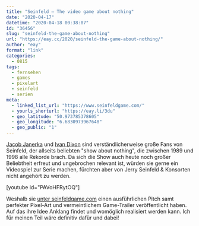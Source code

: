 ```yaml
---
title: "Seinfeld – The video game about nothing"
date: "2020-04-17"
datetime: "2020-04-18 00:38:07"
id: "36456"
slug: "seinfeld-the-game-about-nothing"
url: "https://eay.cc/2020/seinfeld-the-game-about-nothing/"
author: "eay"
format: "link"
categories:
  - 0815
tags:
  - fernsehen
  - games
  - pixelart
  - seinfeld
  - serien
meta:
  - linked_list_url: "https://www.seinfeldgame.com/"
  - yourls_shorturl: "https://eay.li/3du"
  - geo_latitude: "50.973785378605"
  - geo_longitude: "6.6830973967648"
  - geo_public: "1"
---
```


[Jacob Janerka](https://twitter.com/JacobJanerka) und [Ivan Dixon](https://www.ivandixon.com/) sind verständlicherweise große Fans von Seinfeld, der allseits beliebten "show about nothing", die zwischen 1989 und 1998 alle Rekorde brach. Da sich die Show auch heute noch großer Beliebtheit erfreut und ungebrochen relevant ist, würden sie gerne ein Videospiel zur Serie machen, fürchten aber von Jerry Seinfeld & Konsorten nicht angehört zu werden.

\[youtube id="PAVoHFRytOQ"\]

Weshalb sie [unter seinfeldgame.com](https://www.seinfeldgame.com/) einen ausführlichen Pitch samt perfekter Pixel-Art und vermeintlichem Game-Trailer veröffentlicht haben. Auf das ihre Idee Anklang findet und womöglich realisiert werden kann. Ich für meinen Teil wäre definitiv dafür und dabei!
